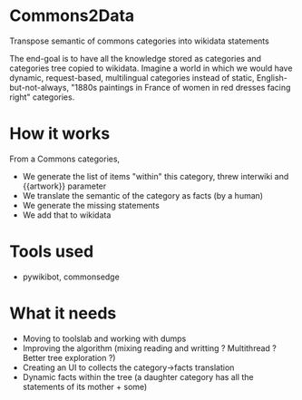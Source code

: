 # Commons2Data
Transpose semantic of commons categories into wikidata statements

The end-goal is to have all the knowledge stored as categories and categories tree copied to wikidata. Imagine a world in which we would have dynamic, request-based, multilingual categories instead of static, English-but-not-always, "1880s paintings in France of women in red dresses facing right" categories.

# How it works
From a Commons categories,
* We generate the list of items "within" this category, threw interwiki and {{artwork}} parameter
* We translate the semantic of the category as facts (by a human)
* We generate the missing statements
* We add that to wikidata

# Tools used
* pywikibot, commonsedge

# What it needs
* Moving to toolslab and working with dumps
* Improving the algorithm (mixing reading and writting ? Multithread ? Better tree exploration ?)
* Creating an UI to collects the category->facts translation
* Dynamic facts within the tree (a daughter category has all the statements of its mother + some)
